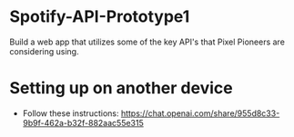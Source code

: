 # Spotify-API-Prototype1
Build a web app that utilizes some of the key API's that Pixel Pioneers are considering using.

# Setting up on another device
- Follow these instructions: https://chat.openai.com/share/955d8c33-9b9f-462a-b32f-882aac55e315
